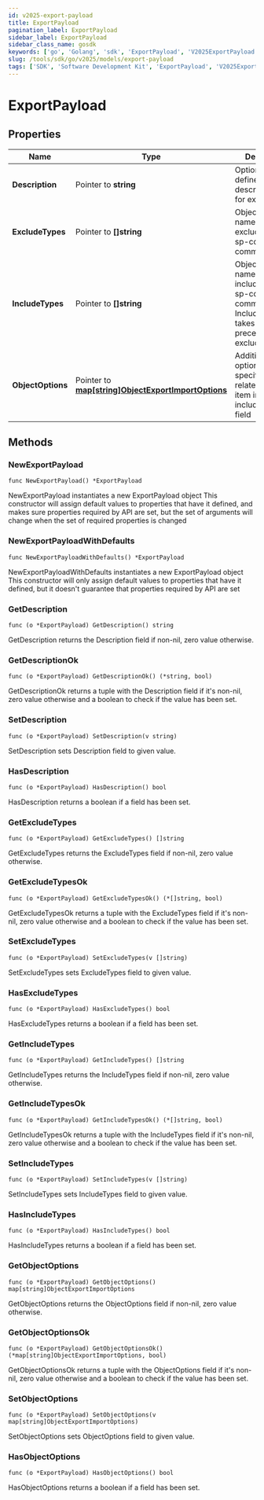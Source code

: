 ```yaml
---
id: v2025-export-payload
title: ExportPayload
pagination_label: ExportPayload
sidebar_label: ExportPayload
sidebar_class_name: gosdk
keywords: ['go', 'Golang', 'sdk', 'ExportPayload', 'V2025ExportPayload'] 
slug: /tools/sdk/go/v2025/models/export-payload
tags: ['SDK', 'Software Development Kit', 'ExportPayload', 'V2025ExportPayload']
---
```


# ExportPayload

## Properties

Name | Type | Description | Notes
------------ | ------------- | ------------- | -------------
**Description** | Pointer to **string** | Optional user defined description/name for export job. | [optional] 
**ExcludeTypes** | Pointer to **[]string** | Object type names to be excluded from an sp-config export command. | [optional] 
**IncludeTypes** | Pointer to **[]string** | Object type names to be included in an sp-config export command. IncludeTypes takes precedence over excludeTypes. | [optional] 
**ObjectOptions** | Pointer to [**map[string]ObjectExportImportOptions**](object-export-import-options) | Additional options targeting specific objects related to each item in the includeTypes field | [optional] 

## Methods

### NewExportPayload

`func NewExportPayload() *ExportPayload`

NewExportPayload instantiates a new ExportPayload object
This constructor will assign default values to properties that have it defined,
and makes sure properties required by API are set, but the set of arguments
will change when the set of required properties is changed

### NewExportPayloadWithDefaults

`func NewExportPayloadWithDefaults() *ExportPayload`

NewExportPayloadWithDefaults instantiates a new ExportPayload object
This constructor will only assign default values to properties that have it defined,
but it doesn't guarantee that properties required by API are set

### GetDescription

`func (o *ExportPayload) GetDescription() string`

GetDescription returns the Description field if non-nil, zero value otherwise.

### GetDescriptionOk

`func (o *ExportPayload) GetDescriptionOk() (*string, bool)`

GetDescriptionOk returns a tuple with the Description field if it's non-nil, zero value otherwise
and a boolean to check if the value has been set.

### SetDescription

`func (o *ExportPayload) SetDescription(v string)`

SetDescription sets Description field to given value.

### HasDescription

`func (o *ExportPayload) HasDescription() bool`

HasDescription returns a boolean if a field has been set.

### GetExcludeTypes

`func (o *ExportPayload) GetExcludeTypes() []string`

GetExcludeTypes returns the ExcludeTypes field if non-nil, zero value otherwise.

### GetExcludeTypesOk

`func (o *ExportPayload) GetExcludeTypesOk() (*[]string, bool)`

GetExcludeTypesOk returns a tuple with the ExcludeTypes field if it's non-nil, zero value otherwise
and a boolean to check if the value has been set.

### SetExcludeTypes

`func (o *ExportPayload) SetExcludeTypes(v []string)`

SetExcludeTypes sets ExcludeTypes field to given value.

### HasExcludeTypes

`func (o *ExportPayload) HasExcludeTypes() bool`

HasExcludeTypes returns a boolean if a field has been set.

### GetIncludeTypes

`func (o *ExportPayload) GetIncludeTypes() []string`

GetIncludeTypes returns the IncludeTypes field if non-nil, zero value otherwise.

### GetIncludeTypesOk

`func (o *ExportPayload) GetIncludeTypesOk() (*[]string, bool)`

GetIncludeTypesOk returns a tuple with the IncludeTypes field if it's non-nil, zero value otherwise
and a boolean to check if the value has been set.

### SetIncludeTypes

`func (o *ExportPayload) SetIncludeTypes(v []string)`

SetIncludeTypes sets IncludeTypes field to given value.

### HasIncludeTypes

`func (o *ExportPayload) HasIncludeTypes() bool`

HasIncludeTypes returns a boolean if a field has been set.

### GetObjectOptions

`func (o *ExportPayload) GetObjectOptions() map[string]ObjectExportImportOptions`

GetObjectOptions returns the ObjectOptions field if non-nil, zero value otherwise.

### GetObjectOptionsOk

`func (o *ExportPayload) GetObjectOptionsOk() (*map[string]ObjectExportImportOptions, bool)`

GetObjectOptionsOk returns a tuple with the ObjectOptions field if it's non-nil, zero value otherwise
and a boolean to check if the value has been set.

### SetObjectOptions

`func (o *ExportPayload) SetObjectOptions(v map[string]ObjectExportImportOptions)`

SetObjectOptions sets ObjectOptions field to given value.

### HasObjectOptions

`func (o *ExportPayload) HasObjectOptions() bool`

HasObjectOptions returns a boolean if a field has been set.


